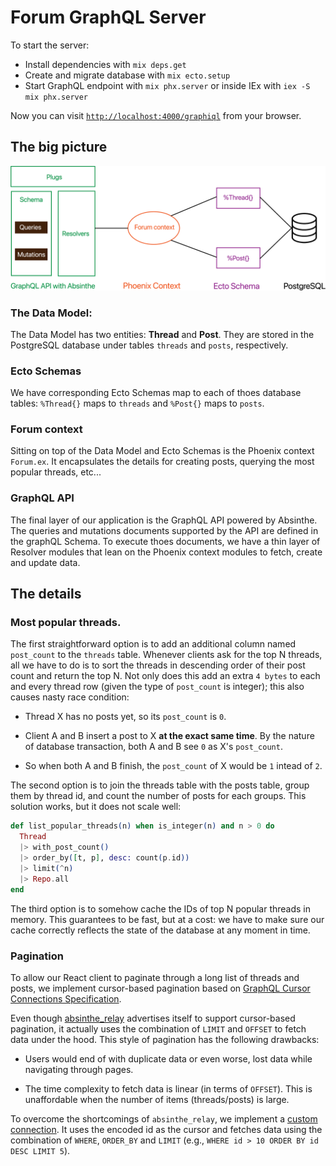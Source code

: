 # Forum GraphQL Server

To start the server:

  * Install dependencies with `mix deps.get`
  * Create and migrate database with `mix ecto.setup`
  * Start GraphQL endpoint with `mix phx.server` or inside IEx with `iex -S mix phx.server`

Now you can visit [`http://localhost:4000/graphiql`](http://localhost:4000/graphiql) from your browser.


## The big picture

  ![App design](app_overview.png)

### The Data Model:

The Data Model has two entities: **Thread** and **Post**. They are stored
in the PostgreSQL database under tables `threads` and `posts`, respectively.

### Ecto Schemas

We have corresponding Ecto Schemas map to each of thoes database tables:
`%Thread{}` maps to `threads` and `%Post{}` maps to `posts`.

### Forum context

Sitting on top of the Data Model and Ecto Schemas is the Phoenix context
`Forum.ex`. It encapsulates the details for creating posts, querying the
most popular threads, etc...

### GraphQL API

The final layer of our application is the GraphQL API powered by Absinthe.
The queries and mutations documents supported by the API are defined in the
graphQL Schema. To execute thoes documents, we have a thin layer of Resolver
modules that lean on the Phoenix context modules to fetch, create and update
data.

## The details

### Most popular threads.

The first straightforward option is to add an additional column named
`post_count` to the `threads` table. Whenever clients ask for the top N
threads, all we have to do is to sort the threads in descending order of
their post count and return the top N. Not only does this add an extra
`4 bytes` to each and every thread row (given the type of `post_count` is
integer); this also causes nasty race condition:

  - Thread X has no posts yet, so its `post_count` is `0`.

  - Client A and B insert a post to X **at the exact same time**. By the
    nature of database transaction, both A and B see `0` as X's `post_count`.

  - So when both A and B finish, the `post_count` of X would be `1` intead of
    `2`.

The second option is to join the threads table with the posts table, group
them by thread id, and count the number of posts for each groups. This
solution works, but it does not scale well:

```elixir
def list_popular_threads(n) when is_integer(n) and n > 0 do
  Thread
  |> with_post_count()
  |> order_by([t, p], desc: count(p.id))
  |> limit(^n)
  |> Repo.all
end
```

The third option is to somehow cache the IDs of top N popular threads in
memory. This guarantees to be fast, but at a cost: we have to make sure
our cache correctly reflects the state of the database at any moment in time.

### Pagination

To allow our React client to paginate through a long list of threads and
posts, we implement cursor-based pagination based on [GraphQL Cursor Connections Specification](https://relay.dev/graphql/connections.htm).

Even though [absinthe_relay](https://hexdocs.pm/absinthe_relay/readme.html)
advertises itself to support cursor-based pagination, it actually uses the
combination of `LIMIT` and `OFFSET` to fetch data under the hood. This style
of pagination has the following drawbacks:

  - Users would end of with duplicate data or even worse, lost data while
    navigating through pages.

  - The time complexity to fetch data is linear (in terms of `OFFSET`). This
    is unaffordable when the number of items (threads/posts) is large.

To overcome the shortcomings of `absinthe_relay`, we implement a [custom connection](lib/yojee_web/resolvers/connection.ex). It uses the encoded id as the
cursor and fetches data using the combination of `WHERE`, `ORDER_BY` and
`LIMIT` (e.g., `WHERE id > 10 ORDER BY id DESC LIMIT 5`).